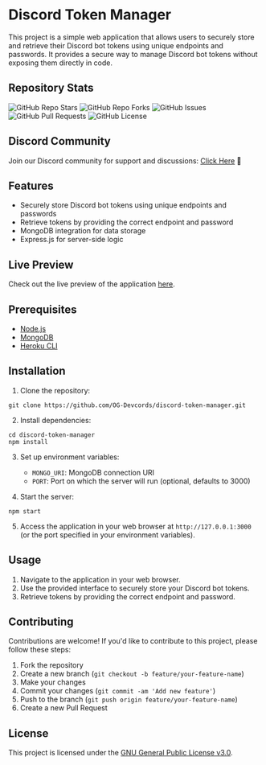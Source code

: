 # Discord Token Manager

This project is a simple web application that allows users to securely store and retrieve their Discord bot tokens using unique endpoints and passwords. It provides a secure way to manage Discord bot tokens without exposing them directly in code.

## Repository Stats

![GitHub Repo Stars](https://img.shields.io/github/stars/OG-Devcords/Discord-Token-Manager?style=for-the-badge)
![GitHub Repo Forks](https://img.shields.io/github/forks/OG-Devcords/Discord-Token-Manager?style=for-the-badge)
![GitHub Issues](https://img.shields.io/github/issues/OG-Devcords/Discord-Token-Manager?style=for-the-badge)
![GitHub Pull Requests](https://img.shields.io/github/issues-pr/OG-Devcords/Discord-Token-Manager?style=for-the-badge)
![GitHub License](https://img.shields.io/github/license/OG-Devcords/Discord-Token-Manager?style=for-the-badge)

## Discord Community

Join our Discord community for support and discussions: [Click Here](https://discord.gg/Pv8WgVQrwY) 🙂

## Features

- Securely store Discord bot tokens using unique endpoints and passwords
- Retrieve tokens by providing the correct endpoint and password
- MongoDB integration for data storage
- Express.js for server-side logic

## Live Preview

Check out the live preview of the application [here](https://secret-token-a5280d67c527.herokuapp.com/).

## Prerequisites

- [Node.js](https://nodejs.org/)
- [MongoDB](https://www.mongodb.com/)
- [Heroku CLI](https://devcenter.heroku.com/articles/heroku-cli)

## Installation

1. Clone the repository:

```
git clone https://github.com/OG-Devcords/discord-token-manager.git
```

2. Install dependencies:

```
cd discord-token-manager
npm install
```

3. Set up environment variables:

   - `MONGO_URI`: MongoDB connection URI
   - `PORT`: Port on which the server will run (optional, defaults to 3000)

4. Start the server:

```
npm start
```

5. Access the application in your web browser at `http://127.0.0.1:3000` (or the port specified in your environment variables).

## Usage

1. Navigate to the application in your web browser.
2. Use the provided interface to securely store your Discord bot tokens.
3. Retrieve tokens by providing the correct endpoint and password.

## Contributing

Contributions are welcome! If you'd like to contribute to this project, please follow these steps:

1. Fork the repository
2. Create a new branch (`git checkout -b feature/your-feature-name`)
3. Make your changes
4. Commit your changes (`git commit -am 'Add new feature'`)
5. Push to the branch (`git push origin feature/your-feature-name`)
6. Create a new Pull Request

## License

This project is licensed under the [GNU General Public License v3.0](LICENSE).
